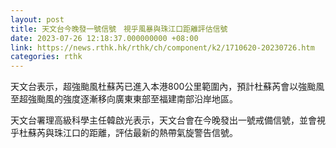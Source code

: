```yaml
---
layout: post
title: 天文台今晚發一號信號　視乎風暴與珠江口距離評估信號
date: 2023-07-26 12:18:37.000000000 +08:00
link: https://news.rthk.hk/rthk/ch/component/k2/1710620-20230726.htm
categories: rthk
---
```


天文台表示，超強颱風杜蘇芮已進入本港800公里範圍內，預計杜蘇芮會以強颱風至超強颱風的強度逐漸移向廣東東部至福建南部沿岸地區。

天文台署理高級科學主任韓啟光表示，天文台會在今晚發出一號戒備信號，並會視乎杜蘇芮與珠江口的距離，評估最新的熱帶氣旋警告信號。
